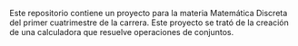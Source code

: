 Este repositorio contiene un proyecto para la materia Matemática Discreta del primer cuatrimestre de la carrera. Este proyecto se trató de la creación de una calculadora que resuelve operaciones de conjuntos.   
